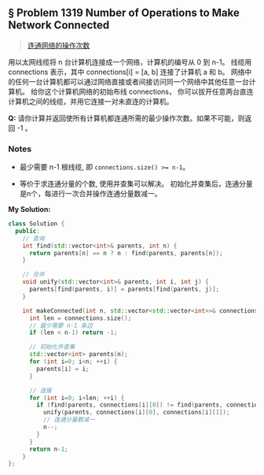 ## § Problem 1319 Number of Operations to Make Network Connected
> [连通网络的操作次数](
https://leetcode-cn.com/problems/number-of-operations-to-make-network-connected/)


用以太网线缆将 n 台计算机连接成一个网络，计算机的编号从 0 到 n-1。
线缆用 connections 表示，其中 connections[i] = [a, b] 连接了计算机 a 和 b。
网络中的任何一台计算机都可以通过网络直接或者间接访问同一个网络中其他任意一台计算机。
给你这个计算机网络的初始布线 connections，
你可以拔开任意两台直连计算机之间的线缆，并用它连接一对未直连的计算机。

**Q:** 请你计算并返回使所有计算机都连通所需的最少操作次数。如果不可能，则返回 -1 。 


### Notes
* 最少需要 n-1 根线缆, 即 `connections.size() >= n-1`。

* 等价于求连通分量的个数, 使用并查集可以解决。
初始化并查集后，连通分量是n个，每进行一次合并操作连通分量数减一。


**My Solution:** 
```cpp
class Solution {
  public:
    // 查询
    int find(std::vector<int>& parents, int n) {
      return parents[n] == n ? n : find(parents, parents[n]);
    }

    // 合并
    void unify(std::vector<int>& parents, int i, int j) {
      parents[find(parents, i)] = parents[find(parents, j)];
    }

    int makeConnected(int n, std::vector<std::vector<int>>& connections) {
      int len = connections.size();
      // 最少需要 n-1 条边
      if (len < n-1) return -1;

      // 初始化并查集
      std::vector<int> parents(n);
      for (int i=0; i<n; ++i) {
        parents[i] = i;
      }

      // 连接
      for (int i=0; i<len; ++i) {
        if (find(parents, connections[i][0]) != find(parents, connections[i][1])) {
          unify(parents, connections[i][0], connections[i][1]);
          // 连通分量数减一
          n--;
        }
      }
      return n-1;
    }
};
```

